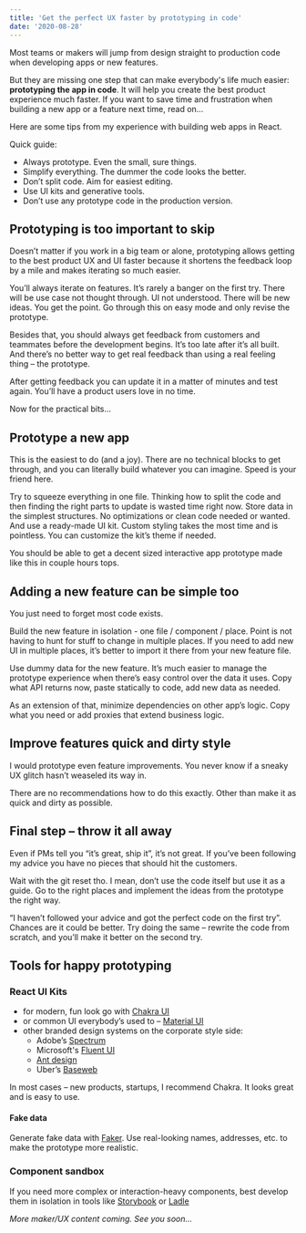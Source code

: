 ```yaml
---
title: 'Get the perfect UX faster by prototyping in code'
date: '2020-08-28'
---
```


Most teams or makers will jump from design straight to production code when developing apps or new features.

But they are missing one step that can make everybody's life much easier: **prototyping the app in code**.
It will help you create the best product experience much faster. If you want to save time and frustration when building a new app or a feature next time, read on…

Here are some tips from my experience with building web apps in React.

Quick guide:

- Always prototype. Even the small, sure things.
- Simplify everything. The dummer the code looks the better.
- Don’t split code. Aim for easiest editing.
- Use UI kits and generative tools.
- Don’t use any prototype code in the production version.

## Prototyping is too important to skip

Doesn’t matter if you work in a big team or alone, prototyping allows getting to the best product UX and UI faster because it shortens the feedback loop by a mile and makes iterating so much easier.

You’ll always iterate on features. It’s rarely a banger on the first try. There will be use case not thought through. UI not understood. There will be new ideas. You get the point. Go through this on easy mode and only revise the prototype.

Besides that, you should always get feedback from customers and teammates before the development begins. It’s too late after it’s all built. And there’s no better way to get real feedback than using a real feeling thing – the prototype.

After getting feedback you can update it in a matter of minutes and test again. You’ll have a product users love in no time.

Now for the practical bits…

## Prototype a new app

This is the easiest to do (and a joy). There are no technical blocks to get through, and you can literally build whatever you can imagine. Speed is your friend here.

Try to squeeze everything in one file. Thinking how to split the code and then finding the right parts to update is wasted time right now.
Store data in the simplest structures. No optimizations or clean code needed or wanted.
And use a ready-made UI kit. Custom styling takes the most time and is pointless. You can customize the kit’s theme if needed.

You should be able to get a decent sized interactive app prototype made like this in couple hours tops.

## Adding a new feature can be simple too

You just need to forget most code exists.

Build the new feature in isolation - one file / component / place. Point is not having to hunt for stuff to change in multiple places. If you need to add new UI in multiple places, it’s better to import it there from your new feature file.

Use dummy data for the new feature. It’s much easier to manage the prototype experience when there’s easy control over the data it uses. Copy what API returns now, paste statically to code, add new data as needed.

As an extension of that, minimize dependencies on other app’s logic. Copy what you need or add proxies that extend business logic.

## Improve features quick and dirty style

I would prototype even feature improvements. You never know if a sneaky UX glitch hasn’t weaseled its way in.

There are no recommendations how to do this exactly. Other than make it as quick and dirty as possible.

## Final step – throw it all away

Even if PMs tell you “it’s great, ship it”, it’s not great. If you’ve been following my advice you have no pieces that should hit the customers.

Wait with the git reset tho. I mean, don’t use the code itself but use it as a guide. Go to the right places and implement the ideas from the prototype the right way.

“I haven’t followed your advice and got the perfect code on the first try”. Chances are it could be better. Try doing the same – rewrite the code from scratch, and you’ll make it better on the second try.

## Tools for happy prototyping

### React UI Kits

- for modern, fun look go with [Chakra UI](https://chakra-ui.com/)
- or common UI everybody’s used to – [Material UI](https://mui.com/)
- other branded design systems on the corporate style side:
  - Adobe’s [Spectrum](https://react-spectrum.adobe.com/react-spectrum/index.html)
  - Microsoft's [Fluent UI](https://developer.microsoft.com/en-us/fluentui#/)
  - [Ant design](https://ant.design/)
  - Uber’s [Baseweb](https://baseweb.design/)

In most cases – new products, startups, I recommend Chakra. It looks great and is easy to use.

#### Fake data

Generate fake data with [Faker](https://fakerjs.dev/). Use real-looking names, addresses, etc. to make the prototype more realistic.

### Component sandbox

If you need more complex or interaction-heavy components, best develop them in isolation in tools like [Storybook](https://storybook.js.org/) or [Ladle](https://storybook.js.org/)

<!-- ### Theme designer -->

<!-- To give the prototype a more branded feel – to make it more real – edit the theme easily with Duotone -->

_More maker/UX content coming. See you soon…_
